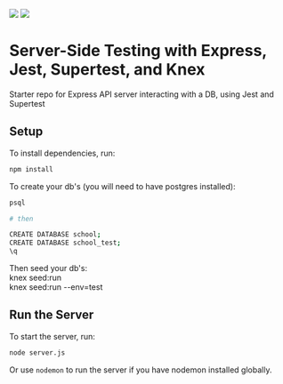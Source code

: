 <a href="https://zenhub.com"><img src="https://raw.githubusercontent.com/ZenHubIO/support/master/zenhub-badge.png"></a>
[![](https://raw.githubusercontent.com/ZenHubIO/support/master/zenhub-badge.png)](https://zenhub.com)

# Server-Side Testing with Express, Jest, Supertest, and Knex

Starter repo for Express API server interacting with a DB, using Jest and
Supertest

## Setup

To install dependencies, run:

```bash
npm install
```

To create your db's (you will need to have postgres installed):

```bash
psql

# then

CREATE DATABASE school;
CREATE DATABASE school_test;
\q
```

Then seed your db's:  
knex seed:run  
knex seed:run --env=test

## Run the Server

To start the server, run:

```bash
node server.js
```

Or use `nodemon` to run the server if you have nodemon installed globally.
